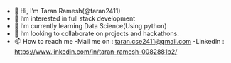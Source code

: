 - 👋 Hi, I’m Taran Ramesh(@taran2411)
- 👀 I’m interested in full stack development
- 🌱 I’m currently learning Data Science(Using python)
- 💞️ I’m looking to collaborate on projects and hackathons.
- 📫 How to reach me 
        -Mail me on : taran.cse2411@gmail.com
        -LinkedIn   : https://www.linkedin.com/in/taran-ramesh-0082881b2/

<!---
taran2411/taran2411 is a ✨ special ✨ repository because its `README.md` (this file) appears on your GitHub profile.
You can click the Preview link to take a look at your changes.
--->
